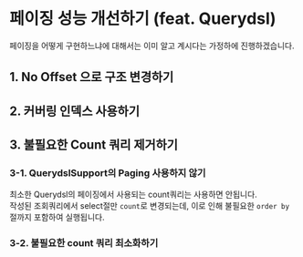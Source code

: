 # 페이징 성능 개선하기 (feat. Querydsl)

페이징을 어떻게 구현하느냐에 대해서는 이미 알고 계시다는 가정하에 진행하겠습니다.  

## 1. No Offset 으로 구조 변경하기

## 2. 커버링 인덱스 사용하기

## 3. 불필요한 Count 쿼리 제거하기


### 3-1. QuerydslSupport의 Paging 사용하지 않기

최소한 Querydsl의 페이징에서 사용되는 count쿼리는 사용하면 안됩니다.  
작성된 조회쿼리에서 select절만 ```count```로 변경되는데, 이로 인해 불필요한 ```order by``` 절까지 포함하여 실행됩니다. 

### 3-2. 불필요한 count 쿼리 최소화하기